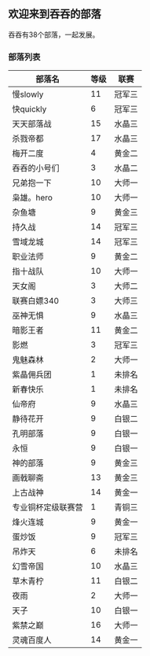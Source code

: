 ## 欢迎来到吞吞的部落

吞吞有38个部落，一起发展。

### 部落列表

部落名 | 等级 | 联赛 
------------ | ------------- | ------------
慢slowly | 11 | 冠军三  
快quickly | 6 | 冠军三  
天天部落战 | 15 | 水晶三
杀戮帝都 | 17 | 水晶三  
梅开二度 | 4 | 黄金二   
吞吞的小号们 | 3 | 水晶二 
兄弟抱一下 | 10 | 大师一
枭雄。hero | 10 | 大师一
杂鱼塘 | 9 | 黄金三 
持久战 | 14 | 冠军三
雪域龙城 | 14 | 冠军三  
职业法师 | 9 | 黄金二   
指十战队 | 10 | 大师一  
天女阁 | 3 | 大师二 
联赛白嫖340 | 3 | 大师三
巫神无惧 | 9 | 水晶三   
暗影王者 | 11 | 黄金二  
影燃 | 3 | 冠军三 
鬼魅森林 | 2 | 大师一   
紫晶佣兵团 | 1 | 未排名 
新春快乐 | 1 | 未排名   
仙帝府 | 9 | 水晶三 
静待花开 | 9 | 白银二   
孔明部落 | 9 | 白银一   
永恒 | 9 | 白银一 
神的部落 | 9 | 黄金三   
画戟聊斋 | 13 | 黄金三  
上古战神 | 14 | 黄金一  
专业铜杯定级联赛营 | 1 | 青铜三 
烽火连城 | 9 | 黄金一   
蛋炒饭 | 9 | 冠军三 
吊炸天 | 6 | 未排名 
幻雪帝国 | 10 | 水晶三  
草木青柠 | 11 | 白银二  
夜雨 | 2 | 大师一 
天子 | 10 | 白银一
紫禁之巅 | 16 | 大师一  
灵魂百度人 | 14 | 黄金一
